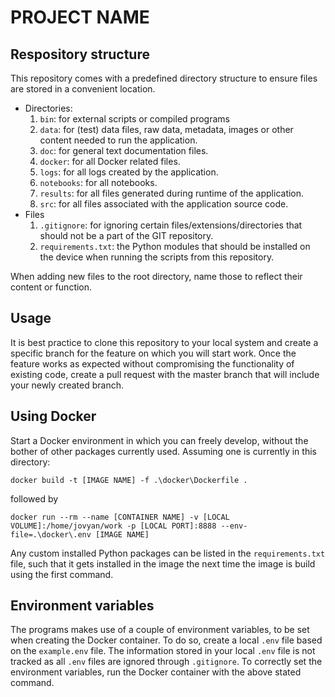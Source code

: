 # PROJECT NAME
## Respository structure  
This repository comes with a predefined directory structure to ensure files are stored in a convenient location. 
- Directories:
  1. `bin`: for external scripts or compiled programs
  2. `data`: for (test) data files, raw data, metadata, images or other content needed to run the application.
  3. `doc`: for general text documentation files.
  4. `docker`: for all Docker related files.
  5. `logs`: for all logs created by the application.
  6. `notebooks`: for all notebooks.
  7. `results`: for all files generated during runtime of the application.
  8. `src`: for all files associated with the application source code.
- Files
  1. `.gitignore`: for ignoring certain files/extensions/directories that should not be a part of the GIT repository.
  2. `requirements.txt`: the Python modules that should be installed on the device when running the scripts from this repository.

When adding new files to the root directory, name those to reflect their content or function.

## Usage  
It is best practice to clone this repository to your local system and create a specific branch for the feature on which you will start work. Once the feature works as expected without compromising the functionality of existing code, create a pull request with the master branch that will include your newly created branch.

## Using Docker
Start a Docker environment in which you can freely develop, without the bother of other packages currently used. Assuming one is currently in this directory:  
```
docker build -t [IMAGE NAME] -f .\docker\Dockerfile .
```
followed by
```
docker run --rm --name [CONTAINER NAME] -v [LOCAL VOLUME]:/home/jovyan/work -p [LOCAL PORT]:8888 --env-file=.\docker\.env [IMAGE NAME]
```
Any custom installed Python packages can be listed in the `requirements.txt` file, such that it gets installed in the image the next time the image is build using the first command.

## Environment variables
The programs makes use of a couple of environment variables, to be set when creating the Docker container. To do so, create a local `.env` file based on the `example.env` file. The information stored in your local `.env` file is not tracked as all `.env` files are ignored through `.gitignore`. To correctly set the environment variables, run the Docker container with the above stated command.